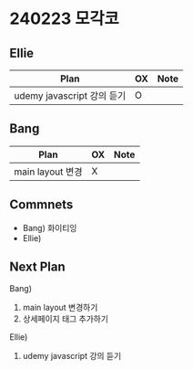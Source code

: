 # 240223 모각코

## Ellie

| Plan 	| OX 	| Note 	|
|------	|----	|------	|
|  udemy javascript 강의 듣기 |  O  |      	|


## Bang

| Plan 	| OX 	| Note 	|
|------	|----	|------	|
| main layout 변경 |  X  |      |


## Commnets

 - Bang)  화이티잉
 - Ellie) 
 
## Next Plan
 Bang)
 1.  main layout 변경하기
 2.  상세페이지 태그 추가하기
 
 Ellie)
 1. udemy javascript 강의 듣기
